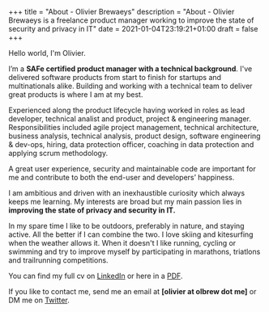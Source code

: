 +++
title = "About - Olivier Brewaeys"
description = "About - Olivier Brewaeys is a freelance product manager working to improve the state of security and privacy in IT"
date = 2021-01-04T23:19:21+01:00
draft = false
+++

Hello world, I'm Olivier.

I’m a **SAFe certified product manager with a technical background**. I've delivered software products from start to finish for startups and multinationals alike. Building and working with a technical team to deliver great products is where I am at my best.

Experienced along the product lifecycle having worked in roles as lead developer, technical analist and product, project & engineering manager. Responsibilities included agile project management, technical architecture, business analysis, technical analysis, product design, software engineering & dev-ops, hiring, data protection officer, coaching in data protection and applying scrum methodology.

A great user experience, security and maintainable code are important for me and contribute to both the end-user and developers’ happiness.

I am ambitious and driven with an inexhaustible curiosity which always keeps me learning.
My interests are broad but my main passion lies in **improving the state of privacy and security in IT.**

In my spare time I like to be outdoors, preferably in nature, and staying active.
All the better if I can combine the two. I love skiing and kitesurfing when the weather allows it.
When it doesn't I like running, cycling or swimming and try to improve myself by participating in
marathons, triatlons and trailrunning competitions.

You can find my full cv on [LinkedIn](https://www.linkedin.com/in/olbrew/) or here in a [PDF](/Resume-Olivier-Brewaeys.pdf).

If you like to contact me, send me an email at **[olivier at olbrew dot me]** or DM me on [Twitter](https://twitter.com/olbrew).
